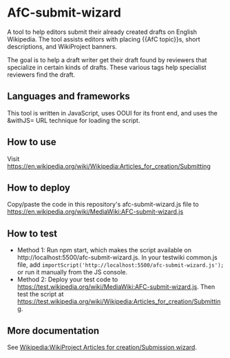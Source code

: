 # AfC-submit-wizard

A tool to help editors submit their already created drafts on English Wikipedia. The tool assists editors with placing {{AfC topic}}s, short descriptions, and WikiProject banners.

The goal is to help a draft writer get their draft found by reviewers that specialize in certain kinds of drafts. These various tags help specialist reviewers find the draft.

## Languages and frameworks

This tool is written in JavaScript, uses OOUI for its front end, and uses the &withJS= URL technique for loading the script.

## How to use

Visit https://en.wikipedia.org/wiki/Wikipedia:Articles_for_creation/Submitting

## How to deploy

Copy/paste the code in this repository's afc-submit-wizard.js file to https://en.wikipedia.org/wiki/MediaWiki:AFC-submit-wizard.js

## How to test

* Method 1: Run npm start, which makes the script available on http://localhost:5500/afc-submit-wizard.js. In your testwiki common.js file, add `importScript('http://localhost:5500/afc-submit-wizard.js');` or run it manually from the JS console. 
* Method 2: Deploy your test code to https://test.wikipedia.org/wiki/MediaWiki:AFC-submit-wizard.js. Then test the script at https://test.wikipedia.org/wiki/Wikipedia:Articles_for_creation/Submitting.

## More documentation

See [Wikipedia:WikiProject Articles for creation/Submission wizard](https://en.wikipedia.org/wiki/Wikipedia:WikiProject_Articles_for_creation/Submission_wizard).